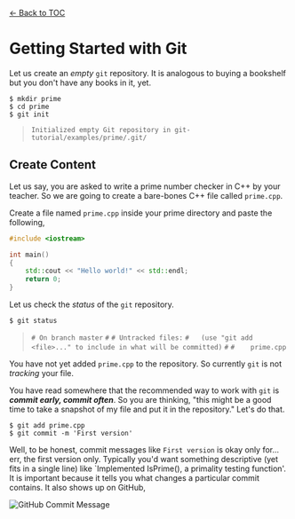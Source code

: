 [<- Back to TOC](https://github.com/Hindol/git-tutorial/blob/master/README.md)

# Getting Started with Git
Let us create an _empty_ `git` repository. It is analogous to buying a bookshelf but you don't have any books in it, yet.

    $ mkdir prime
    $ cd prime
    $ git init

> `Initialized empty Git repository in git-tutorial/examples/prime/.git/`

## Create Content
Let us say, you are asked to write a prime number checker in C++ by your teacher. So we are going to create a bare-bones C++ file called `prime.cpp`.

Create a file named `prime.cpp` inside your prime directory and paste the following,

```c++
#include <iostream>

int main()
{
    std::cout << "Hello world!" << std::endl;
    return 0;
}
```

Let us check the _status_ of the `git` repository.

    $ git status

> `# On branch master`
> `#`
> `# Untracked files:`
> `#   (use "git add <file>..." to include in what will be committed)`
> `#`
> `#	prime.cpp`

You have not yet added `prime.cpp` to the repository. So currently `git` is not _tracking_ your file.

You have read somewhere that the recommended way to work with `git` is ___commit early, commit often___. So you are thinking, "this might be a good time to take a snapshot of my file and put it in the repository." Let's do that.

    $ git add prime.cpp
    $ git commit -m 'First version'

Well, to be honest, commit messages like `First version` is okay only for... err, the first version only. Typically you'd want something descriptive (yet fits in a single line) like `Implemented IsPrime(), a primality testing function'. It is important because it tells you what changes a particular commit contains. It also shows up on GitHub,

![GitHub Commit Message](https://raw.github.com/Hindol/git-tutorial/master/images/commit-message.png "GitHub Commit Message")